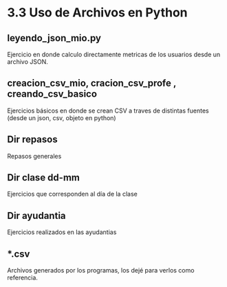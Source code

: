 # 3.3 Uso de Archivos en Python

## leyendo_json_mio.py 
Ejercicio en donde calculo directamente metricas de los usuarios desde un archivo JSON.

## creacion_csv_mio, cracion_csv_profe , creando_csv_basico

Ejercicios básicos en donde se crean CSV a traves de distintas fuentes (desde un json, csv, objeto en python)


## Dir repasos
Repasos generales

## Dir clase dd-mm
Ejercicios que corresponden al día de la clase

## Dir ayudantia
Ejercicios realizados en las ayudantias


## *.csv
Archivos generados por los programas, los dejé para verlos como referencia.
